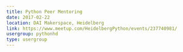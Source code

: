 ```yaml
---
title: Python Peer Mentoring
date: 2017-02-22
location: DAI Makerspace, Heidelberg
link: https://www.meetup.com/HeidelbergPython/events/237740981/
usergroup: pythonhd
type: usergroup
---
```

